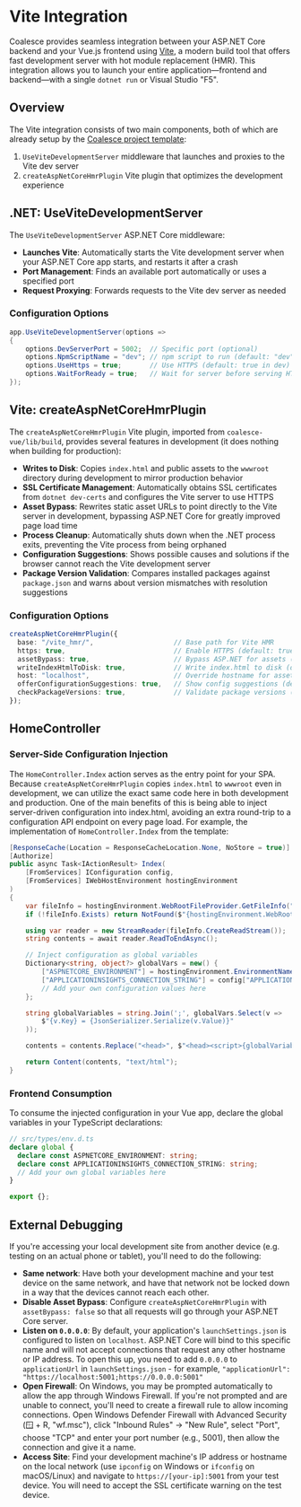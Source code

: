 # Vite Integration

Coalesce provides seamless integration between your ASP.NET Core backend and your Vue.js frontend using [Vite](https://vitejs.dev/), a modern build tool that offers fast development server with hot module replacement (HMR). This integration allows you to launch your entire application—frontend and backend—with a single `dotnet run` or Visual Studio "F5".

## Overview

The Vite integration consists of two main components, both of which are already setup by the [Coalesce project template](/stacks/vue/getting-started.md):

1. `UseViteDevelopmentServer` middleware that launches and proxies to the Vite dev server
2. `createAspNetCoreHmrPlugin` Vite plugin that optimizes the development experience

## .NET: UseViteDevelopmentServer

The `UseViteDevelopmentServer` ASP.NET Core middleware:

- **Launches Vite**: Automatically starts the Vite development server when your ASP.NET Core app starts, and restarts it after a crash
- **Port Management**: Finds an available port automatically or uses a specified port
- **Request Proxying**: Forwards requests to the Vite dev server as needed

### Configuration Options

```csharp
app.UseViteDevelopmentServer(options =>
{
    options.DevServerPort = 5002;  // Specific port (optional)
    options.NpmScriptName = "dev"; // npm script to run (default: "dev")
    options.UseHttps = true;       // Use HTTPS (default: true in dev)
    options.WaitForReady = true;   // Wait for server before serving HTML
});
```

## Vite: createAspNetCoreHmrPlugin

The `createAspNetCoreHmrPlugin` Vite plugin, imported from `coalesce-vue/lib/build`, provides several features in development (it does nothing when building for production):

- **Writes to Disk**: Copies `index.html` and public assets to the `wwwroot` directory during development to mirror production behavior
- **SSL Certificate Management**: Automatically obtains SSL certificates from `dotnet dev-certs` and configures the Vite server to use HTTPS
- **Asset Bypass**: Rewrites static asset URLs to point directly to the Vite server in development, bypassing ASP.NET Core for greatly improved page load time
- **Process Cleanup**: Automatically shuts down when the .NET process exits, preventing the Vite process from being orphaned
- **Configuration Suggestions**: Shows possible causes and solutions if the browser cannot reach the Vite development server
- **Package Version Validation**: Compares installed packages against `package.json` and warns about version mismatches with resolution suggestions

### Configuration Options

```typescript
createAspNetCoreHmrPlugin({
  base: "/vite_hmr/",                    // Base path for Vite HMR
  https: true,                           // Enable HTTPS (default: true)
  assetBypass: true,                     // Bypass ASP.NET for assets (default: true)
  writeIndexHtmlToDisk: true,            // Write index.html to disk (default: true)
  host: "localhost",                     // Override hostname for asset URLs
  offerConfigurationSuggestions: true,   // Show config suggestions (default: true)
  checkPackageVersions: true,            // Validate package versions (default: true)
});
```


## HomeController

### Server-Side Configuration Injection

The `HomeController.Index` action serves as the entry point for your SPA. Because `createAspNetCoreHmrPlugin` copies `index.html` to `wwwroot` even in development, we can utilize the exact same code here in both development and production. One of the main benefits of this is being able to inject server-driven configuration into index.html, avoiding an extra round-trip to a configuration API endpoint on every page load. For example, the implementation of `HomeController.Index` from the template:

```csharp
[ResponseCache(Location = ResponseCacheLocation.None, NoStore = true)]
[Authorize]
public async Task<IActionResult> Index(
    [FromServices] IConfiguration config,
    [FromServices] IWebHostEnvironment hostingEnvironment
)
{
    var fileInfo = hostingEnvironment.WebRootFileProvider.GetFileInfo("index.html");
    if (!fileInfo.Exists) return NotFound($"{hostingEnvironment.WebRootPath}/index.html was not found");

    using var reader = new StreamReader(fileInfo.CreateReadStream());
    string contents = await reader.ReadToEndAsync();

    // Inject configuration as global variables
    Dictionary<string, object?> globalVars = new() {
        ["ASPNETCORE_ENVIRONMENT"] = hostingEnvironment.EnvironmentName,
        ["APPLICATIONINSIGHTS_CONNECTION_STRING"] = config["APPLICATIONINSIGHTS_CONNECTION_STRING"],
        // Add your own configuration values here
    };

    string globalVariables = string.Join(';', globalVars.Select(v => 
        $"{v.Key} = {JsonSerializer.Serialize(v.Value)}"
    ));

    contents = contents.Replace("<head>", $"<head><script>{globalVariables}</script>");

    return Content(contents, "text/html");
}
```

### Frontend Consumption

To consume the injected configuration in your Vue app, declare the global variables in your TypeScript declarations:

```typescript
// src/types/env.d.ts
declare global {
  declare const ASPNETCORE_ENVIRONMENT: string;
  declare const APPLICATIONINSIGHTS_CONNECTION_STRING: string;
  // Add your own global variables here
}

export {};
```

## External Debugging

If you're accessing your local development site from another device (e.g. testing on an actual phone or tablet), you'll need to do the following:

- **Same network**: Have both your development machine and your test device on the same network, and have that network not be locked down in a way that the devices cannot reach each other.
- **Disable Asset Bypass**: Configure `createAspNetCoreHmrPlugin` with `assetBypass: false` so that all requests will go through your ASP.NET Core server.
- **Listen on `0.0.0.0`**: By default, your application's `launchSettings.json` is configured to listen on `localhost`. ASP.NET Core will bind to this specific name and will not accept connections that request any other hostname or IP address. To open this up, you need to add `0.0.0.0` to `applicationUrl` in `launchSettings.json` - for example, `"applicationUrl": "https://localhost:5001;https://0.0.0.0:5001"`
- **Open Firewall**: On Windows, you may be prompted automatically to allow the app through Windows Firewall. If you're not prompted and are unable to connect, you'll need to create a firewall rule to allow incoming connections. Open Windows Defender Firewall with Advanced Security (🪟 + R, "wf.msc"), click "Inbound Rules" → "New Rule", select "Port", choose "TCP" and enter your port number (e.g., 5001), then allow the connection and give it a name.
- **Access Site**: Find your development machine's IP address or hostname on the local network (use `ipconfig` on Windows or `ifconfig` on macOS/Linux) and navigate to `https://[your-ip]:5001` from your test device. You will need to accept the SSL certificate warning on the test device.
